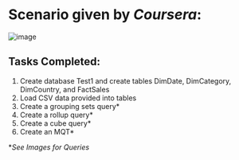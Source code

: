 # Scenario given by *Coursera*:

![image](https://github.com/user-attachments/assets/36389803-a39f-4df4-a8dc-d4fb47adea39)

## Tasks Completed:

1. Create database Test1 and create tables DimDate, DimCategory, DimCountry, and FactSales
1. Load CSV data provided into tables
5. Create a grouping sets query*
6. Create a rollup query*
7. Create a cube query*
8. Create an MQT*

**See Images for Queries*
